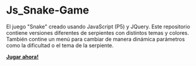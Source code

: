 # Js_Snake-Game

El juego "Snake" creado usando JavaScript (P5) y JQuery.
Este repositorio contiene versiones diferentes de serpientes con distintos temas y colores. También contine un menú para cambiar de manera dinámica parámetros como la dificultad o el tema de la serpiente.


**[Jugar ahora!](https://jkutkut.github.io/JS_Snake-Game/)**
